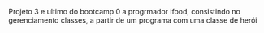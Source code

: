 Projeto 3 e ultimo do bootcamp  0 a progrmador ifood, consistindo no gerenciamento classes, a partir de um programa com uma classe de herói
